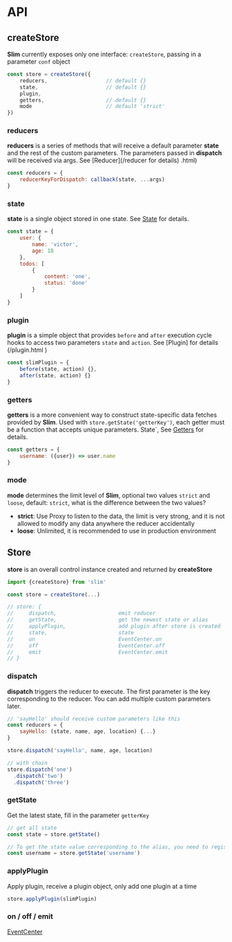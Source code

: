 # API

## createStore
**Slim** currently exposes only one interface: `createStore`, passing in a parameter `conf` object

```javascript
const store = createStore({
    reducers,                   // default {}
    state,                      // default {}
    plugin,
    getters,                    // default {}
    mode                        // default 'strict'
})
```

### reducers
**reducers** is a series of methods that will receive a default parameter **state** and the rest of the custom parameters. The parameters passed in **dispatch** will be received via args. See [Reducer](/reducer for details) .html)

```javascript
const reducers = {
    reducerKeyForDispatch: callback(state, ...args) 
}
```

### state
**state** is a single object stored in one state. See [State](/state.html) for details.

```javascript
const state = {
    user: {
        name: 'victor',
        age: 18
    },
    todos: [
        {
            content: 'one',
            status: 'done'
        }
    ]
}
```

### plugin
**plugin** is a simple object that provides `before` and `after` execution cycle hooks to access two parameters `state` and `action`. See [Plugin] for details (/plugin.html )

```javascript
const slimPlugin = {
    before(state, action) {},
    after(state, action) {}
}
```

### getters
**getters** is a more convenient way to construct state-specific data fetches provided by **Slim**. Used with `store.getState('getterKey')`, each getter must be a function that accepts unique parameters. State`,
See [Getters](/state.html#getters) for details.

```javascript
const getters = {
    username: ({user}) => user.name 
}
```

### mode
**mode** determines the limit level of **Slim**, optional two values ​​`strict` and `loose`, default: `strict`, what is the difference between the two values?

* **strict**: Use Proxy to listen to the data, the limit is very strong, and it is not allowed to modify any data anywhere the reducer accidentally
* **loose**: Unlimited, it is recommended to use in production environment

## Store
**store** is an overall control instance created and returned by **createStore**

```javascript
import {createStore} from 'slim'

const store = createStore(...)

// store: {
//     dispatch,                    emit reducer
//     getState,                    get the newest state or alias
//     applyPlugin,                 add plugin after store is created
//     state,                       state
//     on                           EventCenter.on
//     off                          EventCenter.off
//     emit                         EventCenter.emit
// }
```

### dispatch
**dispatch** triggers the reducer to execute. The first parameter is the key corresponding to the reducer. You can add multiple custom parameters later.

```javascript
// 'sayHello' should receive custom parameters like this
const reducers = {
    sayHello: (state, name, age, location) {...}
}

store.dispatch('sayHello', name, age, location)

// with chain
store.dispatch('one')
  .dispatch('two')
  .dispatch('three')
```

### getState
Get the latest state, fill in the parameter `getterKey`

```javascript
// get all state
const state = store.getState()                  

// To get the state value corresponding to the alias, you need to register the alias in advance, and return undefined if the alias does not exist.
const username = store.getState('username')     
```

### applyPlugin
Apply plugin, receive a plugin object, only add one plugin at a time

```javascript
store.applyPlugin(slimPlugin)
```

### on / off / emit
[EventCenter](/event.html)
